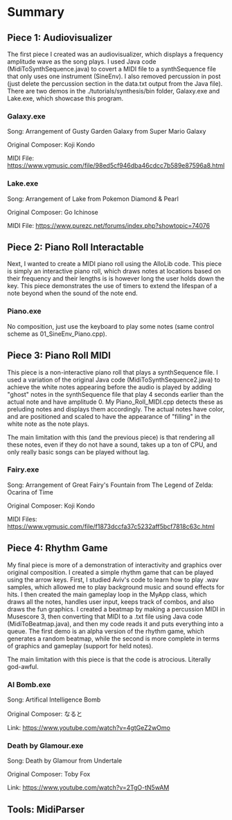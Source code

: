 # Summary
## Piece 1: Audiovisualizer
The first piece I created was an audiovisualizer, which displays a frequency amplitude wave as the song plays. I used Java code (MidiToSynthSequence.java) to covert a MIDI file to a synthSequence file that only uses one instrument (SineEnv). I also removed percussion in post (just delete the percussion section in the data.txt output from the Java file). There are two demos in the ./tutorials/synthesis/bin folder, Galaxy.exe and Lake.exe, which showcase this program.
### Galaxy.exe
Song: Arrangement of Gusty Garden Galaxy from Super Mario Galaxy

Original Composer: Koji Kondo

MIDI File: https://www.vgmusic.com/file/98ed5cf946dba46cdcc7b589e87596a8.html
### Lake.exe
Song: Arrangement of Lake from Pokemon Diamond & Pearl

Original Composer: Go Ichinose

MIDI File: https://www.purezc.net/forums/index.php?showtopic=74076
## Piece 2: Piano Roll Interactable
Next, I wanted to create a MIDI piano roll using the AlloLib code. This piece is simply an interactive piano roll, which draws notes at locations based on their frequency and their lengths is is however long the user holds down the key. This piece demonstrates the use of timers to extend the lifespan of a note beyond when the sound of the note end.
### Piano.exe
No composition, just use the keyboard to play some notes (same control scheme as 01_SineEnv_Piano.cpp).
## Piece 3: Piano Roll MIDI
This piece is a non-interactive piano roll that plays a synthSequence file. I used a variation of the original Java code (MidiToSynthSequence2.java) to achieve the white notes appearing before the audio is played by adding "ghost" notes in the synthSequence file that play 4 seconds earlier than the actual note and have amplitude 0. My Piano_Roll_MIDI.cpp detects these as preluding notes and displays them accordingly. The actual notes have color, and are positioned and scaled to have the appearance of "filling" in the white note as the note plays.

The main limitation with this (and the previous piece) is that rendering all these notes, even if they do not have a sound, takes up a ton of CPU, and only really basic songs can be played without lag.
### Fairy.exe
Song: Arrangement of Great Fairy's Fountain from The Legend of Zelda: Ocarina of Time

Original Composer: Koji Kondo

MIDI Files: https://www.vgmusic.com/file/f1873dccfa37c5232aff5bcf7818c63c.html
## Piece 4: Rhythm Game
My final piece is more of a demonstration of interactivity and graphics over original composition. I created a simple rhythm game that can be played using the arrow keys. First, I studied Aviv's code to learn how to play .wav samples, which allowed me to play background music and sound effects for hits. I then created the main gameplay loop in the MyApp class, which draws all the notes, handles user input, keeps track of combos, and also draws the fun graphics. I created a beatmap by making a percussion MIDI in Musescore 3, then converting that MIDI to a .txt file using Java code (MidiToBeatmap.java), and then my code reads it and puts everything into a queue. The first demo is an alpha version of the rhythm game, which generates a random beatmap, while the second is more complete in terms of graphics and gameplay (support for held notes).

The main limitation with this piece is that the code is atrocious. Literally god-awful.
### AI Bomb.exe
Song: Artifical Intelligence Bomb

Original Composer: なると

Link: https://www.youtube.com/watch?v=4gtGeZ2wOmo

### Death by Glamour.exe
Song: Death by Glamour from Undertale

Original Composer: Toby Fox

Link: https://www.youtube.com/watch?v=2TgO-tN5wAM
## Tools: MidiParser
